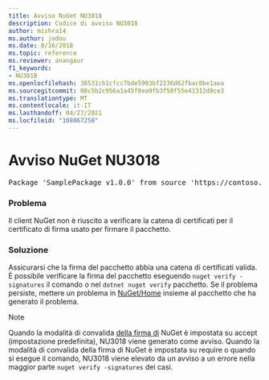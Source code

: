 ```yaml
---
title: Avviso NuGet NU3018
description: Codice di avviso NU3018
author: mishra14
ms.author: jodou
ms.date: 8/16/2018
ms.topic: reference
ms.reviewer: anangaur
f1_keywords:
- NU3018
ms.openlocfilehash: 38531cb1cfcc7bde5993bf2236d62fbac0be1aea
ms.sourcegitcommit: 08c5b2c956a1a45f0ea9fb3f50f55e41312d8ce3
ms.translationtype: MT
ms.contentlocale: it-IT
ms.lasthandoff: 04/27/2021
ms.locfileid: "108067258"
---
```

# <a name="nuget-warning-nu3018"></a>Avviso NuGet NU3018

<pre>Package 'SamplePackage v1.0.0' from source 'https://contoso.com/index.json': The primary signature's signing certificate is not trusted by the trust provider.</pre>

### <a name="issue"></a>Problema

Il client NuGet non è riuscito a verificare la catena di certificati per il certificato di firma usato per firmare il pacchetto.

### <a name="solution"></a>Soluzione

Assicurarsi che la firma del pacchetto abbia una catena di certificati valida. È possibile verificare la firma del pacchetto eseguendo `nuget verify -signatures` il comando o nel `dotnet nuget verify` pacchetto. Se il problema persiste, mettere un problema in [NuGet/Home](https://github.com/NuGet/Home/issues) insieme al pacchetto che ha generato il problema.

> [!Note]
> Quando la modalità di convalida [della firma di](../../consume-packages/installing-signed-packages.md#configure-package-signature-requirements) NuGet è impostata su accept (impostazione predefinita), NU3018 viene generato come avviso.
> Quando la modalità di convalida della firma di NuGet è impostata su require o quando si esegue il comando, NU3018 viene elevato da un avviso a un errore nella maggior parte `nuget verify -signatures` dei casi.
